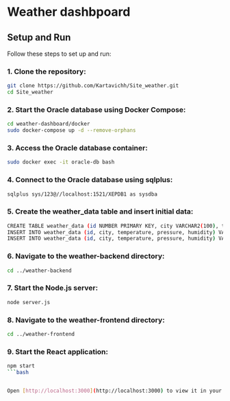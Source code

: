 # Weather dashbpoard

## Setup and Run

Follow these steps to set up and run:

### 1. Clone the repository:
```bash
git clone https://github.com/Kartavichh/Site_weather.git
cd Site_weather
```

### 2. Start the Oracle database using Docker Compose:
```bash
cd weather-dashboard/docker
sudo docker-compose up -d --remove-orphans
```

### 3. Access the Oracle database container:
```bash
sudo docker exec -it oracle-db bash
```

### 4. Connect to the Oracle database using sqlplus:
```bash
sqlplus sys/123@//localhost:1521/XEPDB1 as sysdba
```

### 5. Create the weather_data table and insert initial data:
```bash
CREATE TABLE weather_data (id NUMBER PRIMARY KEY, city VARCHAR2(100), temperature NUMBER, pressure NUMBER, humidity NUMBER, timestamp TIMESTAMP DEFAULT CURRENT_TIMESTAMP);
INSERT INTO weather_data (id, city, temperature, pressure, humidity) VALUES (1, 'City A', 20, 1012, 50);
INSERT INTO weather_data (id, city, temperature, pressure, humidity) VALUES (2, 'City B', 25, 1015, 60);
```

### 6. Navigate to the weather-backend directory:
```bash
cd ../weather-backend
```

### 7. Start the Node.js server:
```bash
node server.js
```

### 8. Navigate to the weather-frontend directory:
```bash
cd ../weather-frontend
```

### 9. Start the React application:
```bash
npm start
```bash


Open [http://localhost:3000](http://localhost:3000) to view it in your browser.



